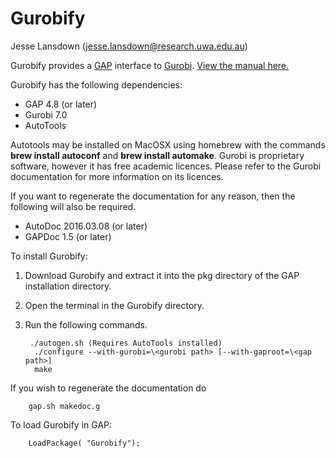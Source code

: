 # Gurobify
Jesse Lansdown (jesse.lansdown@research.uwa.edu.au)

Gurobify provides a [GAP](https://www.gap-system.org) interface to [Gurobi](http://www.gurobi.com).
[View the manual here.](https://github.com/jesselansdown/Gurobify/blob/master/doc/manual.pdf)

Gurobify has the following dependencies:
* GAP 4.8 (or later)
* Gurobi 7.0
* AutoTools

Autotools may be installed on MacOSX using homebrew with the commands **brew install autoconf** and **brew install automake**.
Gurobi is proprietary software, however it has free academic licences. Please refer to the Gurobi documentation for more information on its licences.

If you want to regenerate the documentation for any reason, then the following will also be required.

* AutoDoc 2016.03.08 (or later)
* GAPDoc 1.5 (or later)

To install Gurobify:

1. Download Gurobify and extract it into the pkg directory of the GAP installation directory.
2. Open the terminal in the Gurobify directory.
3. Run the following commands.

		./autogen.sh (Requires AutoTools installed)
		 ./configure --with-gurobi=\<gurobi path> [--with-gaproot=\<gap path>]
		 make

If you wish to regenerate the documentation do

		gap.sh makedoc.g

To load Gurobify in GAP:

		LoadPackage( "Gurobify");